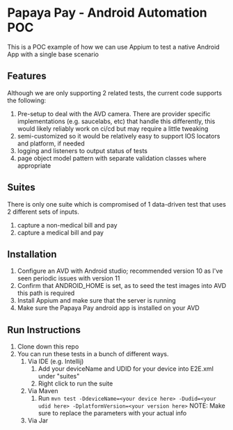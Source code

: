 # Papaya Pay - Android Automation POC
This is a POC example of how we can use Appium to test a native Android App with a single base scenario

## Features
Although we are only supporting 2 related tests, the current code supports the following:
1. Pre-setup to deal with the AVD camera. There are provider specific implementations (e.g. saucelabs, etc) that handle this differently, this would likely reliably work on ci/cd but may require a little tweaking
2. semi-customized so it would be relatively easy to support IOS locators and platform, if needed
3. logging and listeners to output status of tests
4. page object model pattern with separate validation classes where appropriate

## Suites
There is only one suite which is compromised of 1 data-driven test that uses 2 different sets of inputs.
1. capture a non-medical bill and pay
2. capture a medical bill and pay

## Installation
1. Configure an AVD with Android studio; recommended version 10 as I've seen periodic issues with version 11
2. Confirm that ANDROID_HOME is set, as to seed the test images into AVD this path is required
3. Install Appium and make sure that the server is running
4. Make sure the Papaya Pay android app is installed on your AVD

## Run Instructions
1. Clone down this repo
2. You can run these tests in a bunch of different ways.
   1. Via IDE (e.g. Intellij)
      1. Add your deviceName and UDID for your device into E2E.xml under "suites"
      2. Right click to run the suite
   2. Via Maven
      1. Run `mvn test -DdeviceName=<your device here> -Dudid=<your udid here> -DplatformVersion=<your version here>`
         NOTE: Make sure to replace the parameters with your actual info
   3. Via Jar 
